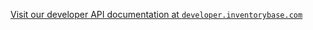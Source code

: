 [Visit our developer API documentation at `developer.inventorybase.com`](https://developer.inventorybase.com/)
